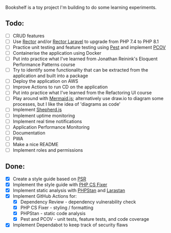 Bookshelf is a toy project I'm building to do some learning experiments.

## Todo:
- [ ] CRUD features
- [ ] Use [Rector](https://github.com/rectorphp/rector) and/or [Rector Laravel](https://github.com/rectorphp/rector-laravel) to upgrade from PHP 7.4 to PHP 8.1
- [ ] Practice unit testing and feature testing using [Pest](https://github.com/pestphp/pest) and implement [PCOV](https://github.com/krakjoe/pcov)
- [ ] Containerise the application using Docker
- [ ] Put into practice what I've learned from Jonathan Reinink's Eloquent Performance Patterns course
- [ ] Try to identify some functionality that can be extracted from the application and built into a package
- [ ] Deploy the application on AWS
- [ ] Improve Actions to run CD on the application
- [ ] Put into practice what I've learned from the Refactoring UI course
- [ ] Play around with [Mermaid.js](https://github.com/mermaid-js/mermaid); alternatively use draw.io to diagram some processes, but I like the idea of 'diagrams as code'
- [ ] Implement [Shepherd.js](https://github.com/shipshapecode/shepherd)
- [ ] Implement uptime monitoring
- [ ] Implement real time notifications
- [ ] Application Performance Monitoring
- [ ] Documentation
- [ ] PWA
- [ ] Make a nice README
- [ ] Implement roles and permissions

## Done:
- [x] Create a style guide based on [PSR](https://www.php-fig.org/psr/)
- [x] Implement the style guide with [PHP CS Fixer](https://github.com/FriendsOfPHP/PHP-CS-Fixer)
- [x] Implement static analysis with [PHPStan](https://github.com/phpstan/phpstan) and [Larastan](https://github.com/nunomaduro/larastan)
- [x] Implement GitHub Actions for:
  - [x] Dependency Review - dependency vulnerability check
  - [x] PHP CS Fixer - styling / formatting
  - [x] PHPStan - static code analysis
  - [x] Pest and PCOV - unit tests, feature tests, and code coverage
- [x] Implement Dependabot to keep track of security flaws
